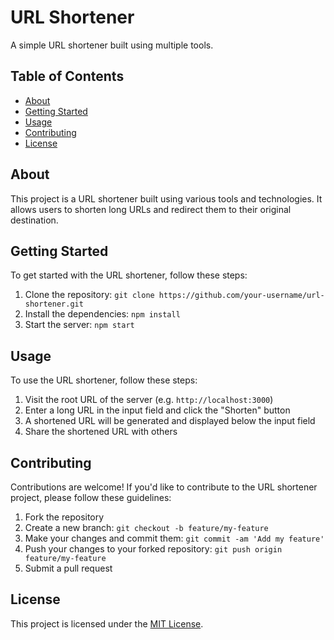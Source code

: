 # URL Shortener

A simple URL shortener built using multiple tools.

## Table of Contents

- [About](#about)
- [Getting Started](#getting-started)
- [Usage](#usage)
- [Contributing](#contributing)
- [License](#license)

## About

This project is a URL shortener built using various tools and technologies. It allows users to shorten long URLs and redirect them to their original destination.

## Getting Started

To get started with the URL shortener, follow these steps:

1. Clone the repository: `git clone https://github.com/your-username/url-shortener.git`
2. Install the dependencies: `npm install`
3. Start the server: `npm start`

## Usage

To use the URL shortener, follow these steps:

1. Visit the root URL of the server (e.g. `http://localhost:3000`)
2. Enter a long URL in the input field and click the "Shorten" button
3. A shortened URL will be generated and displayed below the input field
4. Share the shortened URL with others

## Contributing

Contributions are welcome! If you'd like to contribute to the URL shortener project, please follow these guidelines:

1. Fork the repository
2. Create a new branch: `git checkout -b feature/my-feature`
3. Make your changes and commit them: `git commit -am 'Add my feature'`
4. Push your changes to your forked repository: `git push origin feature/my-feature`
5. Submit a pull request

## License

This project is licensed under the [MIT License](LICENSE).
